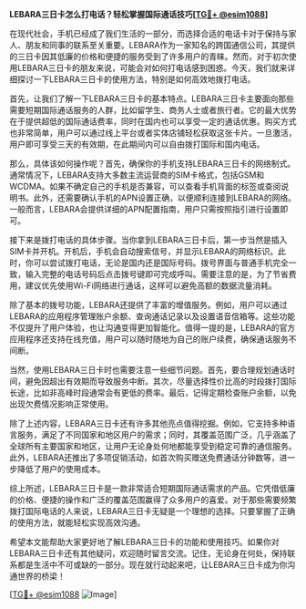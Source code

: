 **LEBARA三日卡怎么打电话？轻松掌握国际通话技巧[[TG💪+ @esim1088](https://t.me/s/esim1088)]**

在现代社会，手机已经成了我们生活的一部分，而选择合适的电话卡对于保持与家人、朋友和同事的联系至关重要。LEBARA作为一家知名的跨国通信公司，其提供的三日卡因其低廉的价格和便捷的服务受到了许多用户的青睐。然而，对于初次使用LEBARA三日卡的朋友来说，可能会对如何打电话感到困惑。今天，我们就来详细探讨一下LEBARA三日卡的使用方法，特别是如何高效地拨打电话。

首先，让我们了解一下LEBARA三日卡的基本特点。LEBARA三日卡主要面向那些需要短期国际通话服务的人群，比如留学生、商务人士或者旅行者。它的最大优势在于提供超低的国际通话费率，同时在国内也可以享受一定的通话优惠。购买方式也非常简单，用户可以通过线上平台或者实体店铺轻松获取这张卡片。一旦激活，用户即可享受三天的有效期，在此期间内可以自由拨打国际和国内电话。

那么，具体该如何操作呢？首先，确保你的手机支持LEBARA三日卡的网络制式。通常情况下，LEBARA支持大多数主流运营商的SIM卡格式，包括GSM和WCDMA。如果不确定自己的手机是否兼容，可以查看手机背面的标签或查阅说明书。此外，还需要确认手机的APN设置正确，以便顺利连接到LEBARA的网络。一般而言，LEBARA会提供详细的APN配置指南，用户只需按照指引进行设置即可。

接下来是拨打电话的具体步骤。当你拿到LEBARA三日卡后，第一步当然是插入SIM卡并开机。开机后，手机会自动搜索信号，并显示LEBARA的网络标识。此时，你可以尝试拨打电话，无论是国内还是国际号码。拨号界面与普通手机完全一致，输入完整的电话号码后点击拨号键即可完成呼叫。需要注意的是，为了节省费用，建议优先使用Wi-Fi网络进行通话，这样可以避免高额的数据流量消耗。

除了基本的拨号功能，LEBARA还提供了丰富的增值服务。例如，用户可以通过LEBARA的应用程序管理账户余额、查询通话记录以及设置语音信箱等。这些功能不仅提升了用户体验，也让沟通变得更加智能化。值得一提的是，LEBARA的官方应用程序还支持在线充值，用户可以随时随地为自己的账户续费，确保通话服务不间断。

当然，使用LEBARA三日卡时也需要注意一些细节问题。首先，要合理规划通话时间，避免因超出有效期而导致服务中断。其次，尽量选择性价比高的时段拨打国际长途，比如非高峰时段通常会有更低的费率。最后，记得定期检查账户余额，以免出现欠费情况影响正常使用。

除了上述内容，LEBARA三日卡还有许多其他亮点值得挖掘。例如，它支持多种语言服务，满足了不同国家和地区用户的需求；同时，其覆盖范围广泛，几乎涵盖了全球所有主要国家和地区，让用户无论身处何地都能享受到稳定可靠的通信服务。此外，LEBARA还推出了多项促销活动，如首次购买赠送免费通话分钟数等，进一步降低了用户的使用成本。

综上所述，LEBARA三日卡是一款非常适合短期国际通话需求的产品。它凭借低廉的价格、便捷的操作和广泛的覆盖范围赢得了众多用户的喜爱。对于那些需要频繁拨打国际电话的人来说，LEBARA三日卡无疑是一个理想的选择。只要掌握了正确的使用方法，就能轻松实现高效沟通。

希望本文能帮助大家更好地了解LEBARA三日卡的功能和使用技巧。如果你对LEBARA三日卡还有其他疑问，欢迎随时留言交流。记住，无论身在何处，保持联系都是生活中不可或缺的一部分。现在就行动起来吧，让LEBARA三日卡成为你沟通世界的桥梁！

[[TG💪+ @esim1088](https://t.me/s/esim1088) ![Image](https://i.postimg.cc/4NQfJmqS/Snipaste-2025-05-13-00-14-12.png)]